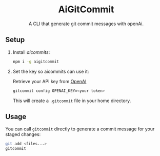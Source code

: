 <div align="center">
  <div>
    <h1 align="center">AiGitCommit</h1>
  </div>
	<p>A CLI that generate git commit messages with openAi.</p>
</div>

## Setup

1. Install _aicommits_:

    ```sh
    npm i -g aigitcommit
    ```
    
2. Set the key so aicommits can use it:

   Retrieve your API key from [OpenAI](https://platform.openai.com/account/api-keys)
   
    ```sh
    gitcommit config OPENAI_KEY=<your token>
    ```

    This will create a `.gitcommit` file in your home directory.

## Usage

You can call `gitcommit` directly to generate a commit message for your staged changes:

```sh
git add <files...>
gitcommit
```
